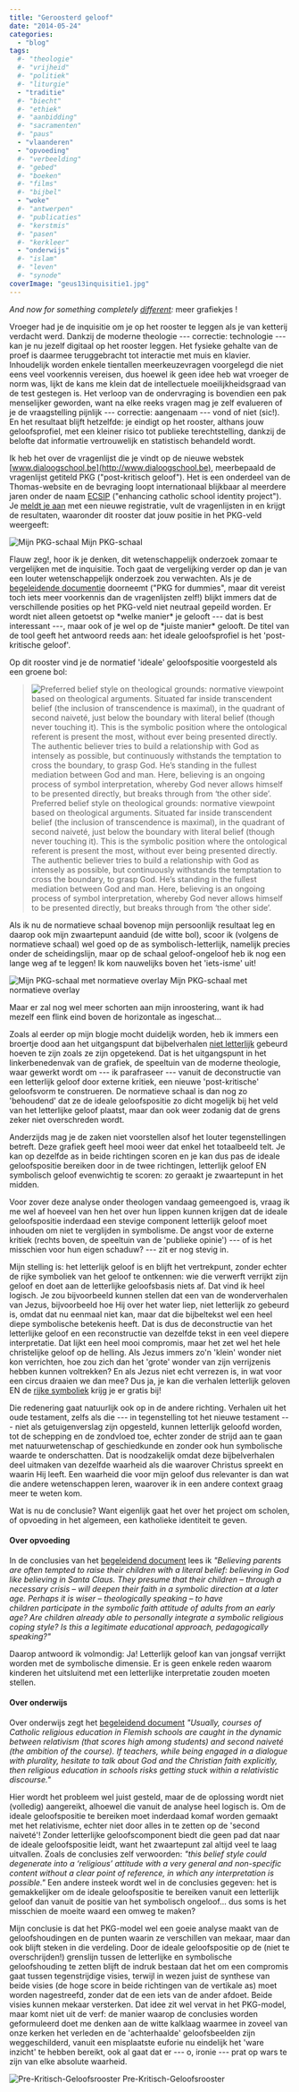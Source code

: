 ```yaml
---
title: "Geroosterd geloof"
date: "2014-05-24"
categories: 
  - "blog"
tags:
  #- "theologie"
  #- "vrijheid"
  #- "politiek"
  #- "liturgie"
  - "traditie"
  #- "biecht"
  #- "ethiek"
  #- "aanbidding"
  #- "sacramenten"
  #- "paus"
  - "vlaanderen"
  - "opvoeding"
  #- "verbeelding"
  #- "gebed"
  #- "boeken"
  #- "films"
  #- "bijbel"
  - "woke"
  #- "antwerpen"
  #- "publicaties"
  #- "kerstmis"
  #- "pasen"
  #- "kerkleer"
  - "onderwijs"
  #- "islam"
  #- "leven"
  #- "synode"
coverImage: "geus13inquisitie1.jpg"
---
```


_And now for something completely [different](/2014/05/16/stem-ethisch/ "Stem ethisch!"):_ meer grafiekjes !

Vroeger had je de inquisitie om je op het rooster te leggen als je van ketterij verdacht werd. Dankzij de moderne theologie --- correctie: technologie --- kan je nu jezelf digitaal op het rooster leggen. Het fysieke gehalte van de proef is daarmee teruggebracht tot interactie met muis en klavier. Inhoudelijk worden enkele tientallen meerkeuzevragen voorgelegd die niet eens veel voorkennis vereisen, dus hoewel ik geen idee heb wat vroeger de norm was, lijkt de kans me klein dat de intellectuele moeilijkheidsgraad van de test gestegen is. Het verloop van de ondervraging is bovendien een pak menselijker geworden, want na elke reeks vragen mag je zelf evalueren of je de vraagstelling pijnlijk --- correctie: aangenaam --- vond of niet (sic!). En het resultaat blijft hetzelfde: je eindigt op het rooster, althans jouw geloofsprofiel, met een kleiner risico tot publieke terechtstelling, dankzij de belofte dat informatie vertrouwelijk en statistisch behandeld wordt.

Ik heb het over de vragenlijst die je vindt op de nieuwe webstek [www.dialoogschool.be](http://www.dialoogschool.be), meerbepaald de vragenlijst getiteld PKG ("post-kritisch geloof"). Het is een onderdeel van de Thomas-website en de bevraging loopt internationaal blijkbaar al meerdere jaren onder de naam [ECSIP](http://www.schoolidentity.net/introduction/) ("enhancing catholic school identity project"). Je [meldt je aan](http://www.identiteitsonderzoek.be/createmyecsip/) met een nieuwe registratie, vult de vragenlijsten in en krijgt de resultaten, waaronder dit rooster dat jouw positie in het PKG-veld weergeeft:

![Mijn PKG-schaal](images/pkgschaal.png?w=525) Mijn PKG-schaal

Flauw zeg!, hoor ik je denken, dit wetenschappelijk onderzoek zomaar te vergelijken met de inquisitie. Toch gaat de vergelijking verder op dan je van een louter wetenschappelijk onderzoek zou verwachten. Als je de [begeleidende documentie](http://www.schoolidentity.net/docs/The%20Post-Critical%20Belief%20Scale%20for%20dummies%20(EN)%20v1.21.pdf) doorneemt ("PKG for dummies", maar dit vereist toch iets meer voorkennis dan de vragenlijsten zelf!) blijkt immers dat de verschillende posities op het PKG-veld niet neutraal gepeild worden. Er wordt niet alleen getoetst op \*welke manier\* je gelooft --- dat is best interessant ---, maar ook of je wel op de \*juiste manier\* gelooft. De titel van de tool geeft het antwoord reeds aan: het ideale geloofsprofiel is het 'post-kritische geloof'.

Op dit rooster vind je de normatief 'ideale' geloofspositie voorgesteld als een groene bol:

> ![Preferred belief style on theological grounds: normative viewpoint based on theological arguments. Situated far inside transcendent belief (the inclusion of transcendence is maximal), in the quadrant of second naiveté, just below the boundary with literal belief (though never touching it). This is the symbolic position where the ontological referent is present the most, without ever being presented directly. The authentic believer tries to build a relationship with God as intensely as possible, but continuously withstands the temptation to cross the boundary, to grasp God. He’s standing in the fullest mediation between God and man. Here, believing is an ongoing process of symbol interpretation, whereby God never allows himself to be presented directly, but breaks through from ‘the other side’. ](images/normatievepositie.png?w=525) Preferred belief style on theological grounds: normative viewpoint based on theological arguments. Situated far inside transcendent belief (the inclusion of transcendence is maximal), in the quadrant of second naiveté, just below the boundary with literal belief (though never touching it). This is the symbolic position where the ontological referent is present the most, without ever being presented directly. The authentic believer tries to build a relationship with God as intensely as possible, but continuously withstands the temptation to cross the boundary, to grasp God. He’s standing in the fullest mediation between God and man. Here, believing is an ongoing process of symbol interpretation, whereby God never allows himself to be presented directly, but breaks through from ‘the other side’.

Als ik nu de normatieve schaal bovenop mijn persoonlijk resultaat leg en daarop ook mijn zwaartepunt aanduid (de witte bol), scoor ik (volgens de normatieve schaal) wel goed op de as symbolisch-letterlijk, namelijk precies onder de scheidingslijn, maar op de schaal geloof-ongeloof heb ik nog een lange weg af te leggen! Ik kom nauwelijks boven het 'iets-isme' uit!

![Mijn PKG-schaal met normatieve overlay](images/pkgschaalnormatief.png) Mijn PKG-schaal met normatieve overlay

Maar er zal nog wel meer schorten aan mijn inroostering, want ik had mezelf een flink eind boven de horizontale as ingeschat…

Zoals al eerder op mijn blogje mocht duidelijk worden, heb ik immers een broertje dood aan het uitgangspunt dat bijbelverhalen [niet letterlijk](/?s=letterlijk) gebeurd hoeven te zijn zoals ze zijn opgetekend. Dat is het uitgangspunt in het linkerbenedenvak van de grafiek, de speeltuin van de moderne theologie, waar gewerkt wordt om --- ik parafraseer --- vanuit de deconstructie van een letterlijk geloof door externe kritiek, een nieuwe 'post-kritische' geloofsvorm te construeren. De normatieve schaal is dan nog zo 'behoudend' dat ze de ideale geloofspositie zo dicht mogelijk bij het veld van het letterlijke geloof plaatst, maar dan ook weer zodanig dat de grens zeker niet overschreden wordt.

Anderzijds mag je de zaken niet voorstellen alsof het louter tegenstellingen betreft. Deze grafiek geeft heel mooi weer dat enkel het totaalbeeld telt. Je kan op dezelfde as in beide richtingen scoren en je kan dus pas de ideale geloofspositie bereiken door in de twee richtingen, letterlijk geloof EN symbolisch geloof evenwichtig te scoren: zo geraakt je zwaartepunt in het midden.

Voor zover deze analyse onder theologen vandaag gemeengoed is, vraag ik me wel af hoeveel van hen het over hun lippen kunnen krijgen dat de ideale geloofspositie inderdaad een stevige component letterlijk geloof moet inhouden om niet te verglijden in symbolisme. De angst voor de externe kritiek (rechts boven, de speeltuin van de 'publieke opinie') --- of is het misschien voor hun eigen schaduw? --- zit er nog stevig in.

Mijn stelling is: het letterlijk geloof is en blijft het vertrekpunt, zonder echter de rijke symboliek van het geloof te ontkennen: wie die verwerft verrijkt zijn geloof en doet aan de letterlijke geloofsbasis niets af. Dat vind ik heel logisch. Je zou bijvoorbeeld kunnen stellen dat een van de wonderverhalen van Jezus, bijvoorbeeld hoe Hij over het water liep, niet letterlijk zo gebeurd is, omdat dat nu eenmaal niet kan, maar dat die bijbeltekst wel een heel diepe symbolische betekenis heeft. Dat is dus de deconstructie van het letterlijke geloof en een reconstructie van dezelfde tekst in een veel diepere interpretatie. Dat lijkt een heel mooi compromis, maar het zet wel het hele christelijke geloof op de helling. Als Jezus immers zo'n 'klein' wonder niet kon verrichten, hoe zou zich dan het 'grote' wonder van zijn verrijzenis hebben kunnen voltrekken? En als Jezus niet echt verrezen is, in wat voor een circus draaien we dan mee? Dus ja, je kan die verhalen letterlijk geloven EN de [rijke symboliek](http://blog.adw.org/2014/01/why-did-jesus-mean-to-pass-by-his-disciples-when-he-walking-on-the-water/ "Why Did Jesus “mean to pass by” his Disciples when He was walking on the water?") krijg je er gratis bij!

Die redenering gaat natuurlijk ook op in de andere richting. Verhalen uit het oude testament, zelfs als die --- in tegenstelling tot het nieuwe testament --- niet als getuigenverslag zijn opgesteld, kunnen letterlijk geloofd worden, tot de schepping en de zondvloed toe, echter zonder de strijd aan te gaan met natuurwetenschap of geschiedkunde en zonder ook hun symbolische waarde te onderschatten. Dat is noodzakelijk omdat deze bijbelverhalen deel uitmaken van dezelfde waarheid als die waarover Christus spreekt en waarin Hij leeft. Een waarheid die voor mijn geloof dus relevanter is dan wat die andere wetenschappen leren, waarover ik in een andere context graag meer te weten kom.

Wat is nu de conclusie? Want eigenlijk gaat het over het project om scholen, of opvoeding in het algemeen, een katholieke identiteit te geven.

#### Over opvoeding

In de conclusies van het [begeleidend document](http://www.schoolidentity.net/docs/The%20Post-Critical%20Belief%20Scale%20for%20dummies%20(EN)%20v1.21.pdf) lees ik _"Believing parents are often tempted to raise their children with a literal belief: believing in God like believing in Santa Claus. They presume that their children – through a necessary crisis – will deepen their faith in a symbolic direction at a later age. Perhaps it is wiser – theologically speaking – to have children participate in the symbolic faith attitude of adults from an early age? Are children already able to personally integrate a symbolic religious coping style? Is this a legitimate educational approach, pedagogically speaking?"_

Daarop antwoord ik volmondig: Ja! Letterlijk geloof kan van jongsaf verrijkt worden met de symbolische dimensie. Er is geen enkele reden waarom kinderen het uitsluitend met een letterlijke interpretatie zouden moeten stellen.

#### Over onderwijs

Over onderwijs zegt het [begeleidend document](http://www.schoolidentity.net/docs/The%20Post-Critical%20Belief%20Scale%20for%20dummies%20(EN)%20v1.21.pdf) _"Usually, courses of Catholic religious education in Flemish schools are caught in the dynamic between relativism (that scores high among students) and second naiveté (the ambition of the course). If teachers, while being engaged in a dialogue with plurality, hesitate to talk about God and the Christian faith explicitly, then religious education in schools risks getting stuck within a relativistic discourse."_

Hier wordt het probleem wel juist gesteld, maar de de oplossing wordt niet (volledig) aangereikt, alhoewel die vanuit de analyse heel logisch is. Om de ideale geloofspositie te bereiken moet inderdaad komaf worden gemaakt met het relativisme, echter niet door alles in te zetten op de 'second naiveté'! Zonder letterlijke geloofscomponent biedt die geen pad dat naar de ideale geloofspositie leidt, want het zwaartepunt zal altijd veel te laag uitvallen. Zoals de conclusies zelf verwoorden: _"this belief style could degenerate into a ‘religious’ attitude with a very general and non-specific content without a clear point of reference, in which any interpretation is possible."_ Een andere insteek wordt wel in de conclusies gegeven: het is gemakkelijker om de ideale geloofspositie te bereiken vanuit een letterlijk geloof dan vanuit de positie van het symbolisch ongeloof… dus soms is het misschien de moeite waard een omweg te maken?

Mijn conclusie is dat het PKG-model wel een goeie analyse maakt van de geloofshoudingen en de punten waarin ze verschillen van mekaar, maar dan ook blijft steken in die verdeling. Door de ideale geloofspositie op de (niet te overschrijden!) grenslijn tussen de letterlijke en symbolische geloofshouding te zetten blijft de indruk bestaan dat het om een compromis gaat tussen tegenstrijdige visies, terwijl in wezen juist de synthese van beide visies (de hoge score in beide richtingen van de vertikale as) moet worden nagestreefd, zonder dat de een iets van de ander afdoet. Beide visies kunnen mekaar versterken. Dat idee zit wel vervat in het PKG-model, maar komt niet uit de verf: de manier waarop de conclusies worden geformuleerd doet me denken aan de witte kalklaag waarmee in zoveel van onze kerken het verleden en de 'achterhaalde' geloofsbeelden zijn weggeschilderd, vanuit een misplaatste euforie nu eindelijk het 'ware inzicht' te hebben bereikt, ook al gaat dat er --- o, ironie --- prat op wars te zijn van elke absolute waarheid.

![Pre-Kritisch-Geloofsrooster](images/geus13inquisitie1.jpg) Pre-Kritisch-Geloofsrooster
